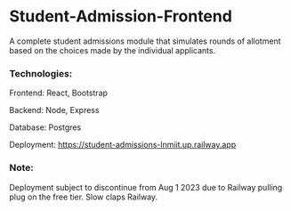 # Student-Admission-Frontend

A complete student admissions module that simulates rounds of allotment based on the choices made by the individual applicants.

### Technologies: 
Frontend: React, Bootstrap

Backend: Node, Express

Database: Postgres

Deployment: https://student-admissions-lnmiit.up.railway.app

### Note:
Deployment subject to discontinue from Aug 1 2023 due to Railway pulling plug on the free tier. Slow claps Railway.

